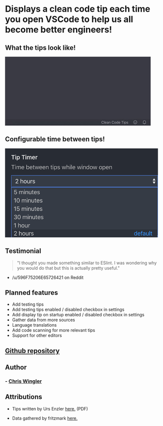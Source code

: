# Displays a clean code tip each time you open VSCode to help us all become better engineers!

## What the tips look like!

![Video of clean code tips popping up](images/tips.gif "Tip popups!")

## Configurable time between tips!

![Image of dropdown timer configuration](images/timerConfig.png "Configurable time between tips!")

## Testimonial
> "I thought you made something similar to ESlint.
> I was wondering why you would do that but this is actually pretty useful."
- /u/596F75206E65726421 on Reddit

## Planned features
- Add testing tips
- Add testing tips enabled / disabled checkbox in settings
- Add display tip on startup enabled / disabled checkbox in settings
- Gather data from more sources
- Language translations
- Add code scanning for more relevant tips
- Support for other editors

## [Github repository](https://github.com/chriswingler/clean-code-tips)

## Author

### - [Chris Wingler](https://chriswingler.github.io/)

## Attributions

- Tips written by Urs Enzler [here.](https://www.planetgeek.ch/wp-content/uploads/2014/11/Clean-Code-V2.4.pdf) (PDF)

- Data gathered by fritzmark [here.](https://github.com/fritzmark/CleanCodeCheatSheetJson)
